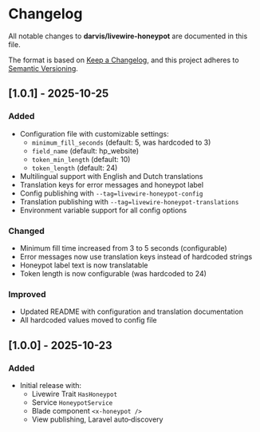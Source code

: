 # Changelog

All notable changes to **darvis/livewire-honeypot** are documented in this file.

The format is based on [Keep a Changelog](https://keepachangelog.com/en/1.0.0/),
and this project adheres to [Semantic Versioning](https://semver.org/spec/v2.0.0.html).

## [1.0.1] - 2025-10-25
### Added
- Configuration file with customizable settings:
  - `minimum_fill_seconds` (default: 5, was hardcoded to 3)
  - `field_name` (default: hp_website)
  - `token_min_length` (default: 10)
  - `token_length` (default: 24)
- Multilingual support with English and Dutch translations
- Translation keys for error messages and honeypot label
- Config publishing with `--tag=livewire-honeypot-config`
- Translation publishing with `--tag=livewire-honeypot-translations`
- Environment variable support for all config options

### Changed
- Minimum fill time increased from 3 to 5 seconds (configurable)
- Error messages now use translation keys instead of hardcoded strings
- Honeypot label text is now translatable
- Token length is now configurable (was hardcoded to 24)

### Improved
- Updated README with configuration and translation documentation
- All hardcoded values moved to config file

## [1.0.0] - 2025-10-23
### Added
- Initial release with:
  - Livewire Trait `HasHoneypot`
  - Service `HoneypotService`
  - Blade component `<x-honeypot />`
  - View publishing, Laravel auto‑discovery